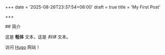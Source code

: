 +++
date = '2025-08-26T23:37:54+08:00'
draft = true
title = 'My First Post'

+++

\## 简介 

这是 **粗体** 文本，这是 *斜体* 文本。 

访问 [Hugo](https://gohugo.io) 网站！
